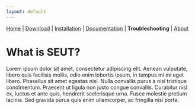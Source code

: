 ```yaml
---
layout: default
---
```


[Home](./index.html) | [Download](./download.html) | [Installation](./installation.html) | [Documentation](./documentation.html) | **Troubleshooting** | [About](./about.html)

# What is SEUT?
Lorem ipsum dolor sit amet, consectetur adipiscing elit. Aenean vulputate, libero quis facilisis mollis, odio enim lobortis ipsum, in tempus mi mi eget libero. Phasellus sit amet egestas nisl. Nulla convallis purus a nisl tristique condimentum. Praesent ut ligula non justo congue convallis. Curabitur nisl ex, luctus et ante quis, hendrerit scelerisque urna. Fusce molestie pretium lacinia. Sed gravida purus quis enim ullamcorper, ac fringilla nisi porta.